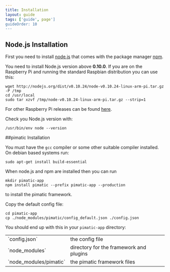 ```yaml
---
title: Installation
layout: guide
tags: ['guide', page']
guideOrder: 10
---
```


## Node.js Installation

First you need to install [node.js](http://nodejs.org) that comes with the package manager 
[npm](https://npmjs.org/). 

You need to install Node.js version above __0.10.0__. If you are on the Raspberry Pi and running the 
standard Raspbian distribution you can use this:

    wget http://nodejs.org/dist/v0.10.24/node-v0.10.24-linux-arm-pi.tar.gz -P /tmp
    cd /usr/local
    sudo tar xzvf /tmp/node-v0.10.24-linux-arm-pi.tar.gz --strip=1

For other Raspberry Pi releases can be found [here](https://gist.github.com/adammw/3245130/).

Check you Node.js version with: 

    /usr/bin/env node --version

##pimatic Installation

You must have the `gcc` compiler or some other suitable compiler installed. On debian based systems run:

    sudo apt-get install build-essential

When node.js and npm are installed then you can run

    mkdir pimatic-app
    npm install pimatic --prefix pimatic-app --production

to install the pimatic framework.

Copy the default config file:

    cd pimatic-app
    cp ./node_modules/pimatic/config_default.json ./config.json

You should end up with this in your `pimatic-app` directory:

<table class="table file-listing">
<tr><td>`config.json`</td>				       <td>the config file</td></tr>
<tr><td>`node_modules`</td>				       <td>directory for the framework and plugins</td></tr>
<tr><td>`node_modules/pimatic`</td>			   <td>the pimatic framework files</td></tr>
</table>